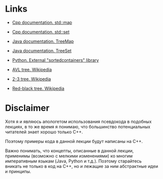 # Links

- [Cpp documentation. std::map](https://en.cppreference.com/w/cpp/container/map)
- [Cpp documentation. std::set](https://en.cppreference.com/w/cpp/container/set)
- [Java documentation. TreeMap](https://docs.oracle.com/en/java/javase/21/docs/api/java.base/java/util/TreeMap.html)
- [Java documentation. TreeSet](https://docs.oracle.com/en/java/javase/21/docs/api/java.base/java/util/TreeSet.html)
- [Python. External "sortedcontainers" library](https://grantjenks.com/docs/sortedcontainers/)

- [AVL tree. Wikipedia](https://en.wikipedia.org/wiki/AVL_tree)
- [2-3 tree. Wikipedia](https://en.wikipedia.org/wiki/2–3_tree)
- [Red-black tree. Wikipedia](https://en.wikipedia.org/wiki/Red–black_tree)

# Disclaimer

Хотя я и являюсь апологетом использования псевдокода в подобных лекциях, в то же время я понимаю, что большинство потенциальных читателей знает хорошо только C++.

Поэтому примеры кода в данной лекции будут написаны на C++.

Важно понимать, что концепты, описанные в данной лекции, применимы (возможно с мелкими изменениями) ко многим императивным языкам (Java, Python и т.д.). Поэтому старайтесь вникать не только в код на C++, но и лежащие за ним абстрактные идеи и принципы.